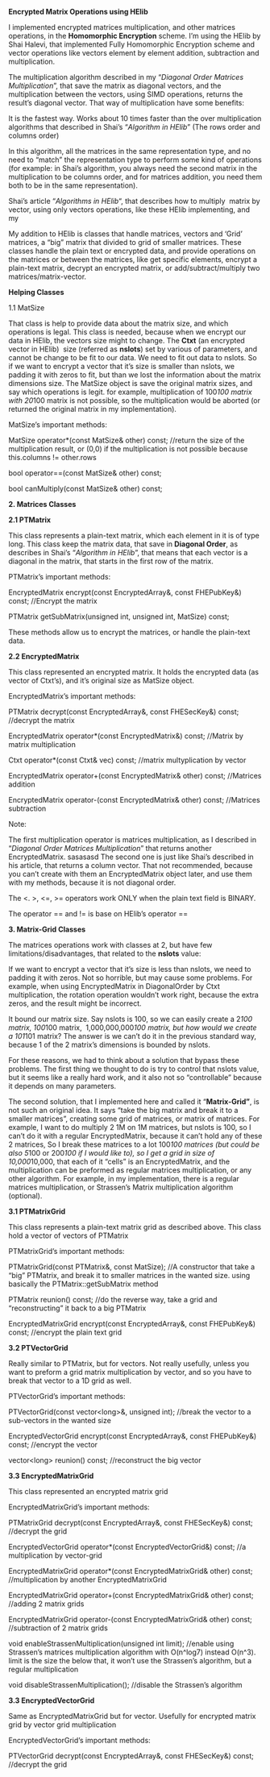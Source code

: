 **Encrypted Matrix Operations using HElib**

I implemented encrypted matrices multiplication, and other matrices operations, in the **Homomorphic Encryption** scheme. I’m using the HElib by Shai Halevi, that implemented Fully Homomorphic Encryption scheme and vector operations like vectors element by element addition, subtraction and multiplication.

The multiplication algorithm described in my “_Diagonal Order Matrices Multiplication_”, that save the matrix as diagonal vectors, and the multiplication between the vectors, using SIMD operations, returns the result’s diagonal vector. That way of multiplication have some benefits:

It is the fastest way. Works about 10 times faster than the over multiplication algorithms that described in Shai’s “_Algorithm in HElib_” (The rows order and columns order)

In this algorithm, all the matrices in the same representation type, and no need to “match” the representation type to perform some kind of operations (for example: in Shai’s algorithm, you always need the second matrix in the multiplication to be columns order, and for matrices addition, you need them both to be in the same representation).

Shai’s article “_Algorithms in HElib_“, that describes how to multiply  matrix by vector, using only vectors operations, like these HElib implementing, and my 

My addition to HElib is classes that handle matrices, vectors and ‘Grid’ matrices, a “big” matrix that divided to grid of smaller matrices. These classes handle the plain text or encrypted data, and provide operations on the matrices or between the matrices, like get specific elements, encrypt a plain-text matrix, decrypt an encrypted matrix, or add/subtract/multiply two matrices/matrix-vector.

**Helping Classes**

1.1 MatSize

That class is help to provide data about the matrix size, and which operations is legal. This class is needed, because when we encrypt our data in HElib, the vectors size might to change. The **Ctxt** (an encrypted vector in HElib)  size (referred as **nslots**) set by various of parameters, and cannot be change to be fit to our data. We need to fit out data to nslots. So if we want to encrypt a vector that it’s size is smaller than nslots, we padding it with zeros to fit, but than we lost the information about the matrix dimensions size. The MatSize object is save the original matrix sizes, and say which operations is legit. for example, multiplication of 100*100 matrix with 20*100 matrix is not possible, so the multiplication would be aborted (or returned the original matrix in my implementation).

MatSize’s important methods:

MatSize operator*(const MatSize& other) const; //return the size of the multiplication result, or (0,0) if the multiplication is not possible because this.columns != other.rows

bool operator==(const MatSize& other) const;

bool canMultiply(const MatSize& other) const;

**2. Matrices Classes**

**2.1 PTMatrix**

This class represents a plain-text matrix, which each element in it is of type long. This class keep the matrix data, that save in **Diagonal Order**, as describes in Shai’s “_Algorithm in HElib_”, that means that each vector is a diagonal in the matrix, that starts in the first row of the matrix.

PTMatrix’s important methods:

EncryptedMatrix encrypt(const EncryptedArray&, const FHEPubKey&) const; //Encrypt the matrix

PTMatrix getSubMatrix(unsigned int, unsigned int, MatSize) const;

These methods allow us to encrypt the matrices, or handle the plain-text data.

**2.2 EncryptedMatrix**

This class represented an encrypted matrix. It holds the encrypted data (as vector of Ctxt’s), and it’s original size as MatSize object.

EncryptedMatrix’s important methods:

PTMatrix decrypt(const EncryptedArray&, const FHESecKey&) const; //decrypt the matrix

EncryptedMatrix operator*(const EncryptedMatrix&) const; //Matrix by matrix multiplication

Ctxt operator*(const Ctxt& vec) const; //matrix multyplication by vector

EncryptedMatrix operator+(const EncryptedMatrix& other) const; //Matrices addition

EncryptedMatrix operator-(const EncryptedMatrix& other) const; //Matrices subtraction

Note:

The first multiplication operator is matrices multiplication, as I described in “_Diagonal Order Matrices Multiplication_” that returns another EncryptedMatrix. sasasasd The second one is just like Shai’s described in his article, that returns a column vector. That not recommended, because you can’t create with them an EncryptedMatrix object later, and use them with my methods, because it is not diagonal order.

The &lt;. &gt;, &lt;=, &gt;= operators work ONLY when the plain text field is BINARY.

The operator == and != is base on HElib’s operator ==

**3. Matrix-Grid Classes**

The matrices operations work with classes at 2, but have few limitations/disadvantages, that related to the **nslots** value:

If we want to encrypt a vector that it’s size is less than nslots, we need to padding it with zeros. Not so horrible, but may cause some problems. For example, when using EncryptedMatrix in DiagonalOrder by Ctxt multiplication, the rotation operation wouldn’t work right, because the extra zeros, and the result might be incorrect.

It bound our matrix size. Say nslots is 100, so we can easily create a 2*100 matrix, 100*100 matrix,  1,000,000,000*100 matrix, but how would we create a 101*101 matrix? The answer is we can’t do it in the previous standard way, because 1 of the 2 matrix’s dimensions is bounded by nslots. 

For these reasons, we had to think about a solution that bypass these problems. The first thing we thought to do is try to control that nslots value, but it seems like a really hard work, and it also not so “controllable” because it depends on many parameters.

The second solution, that I implemented here and called it “**Matrix-Grid”**, is not such an original idea. It says “take the big matrix and break it to a smaller matrices”, creating some grid of matrices, or matrix of matrices. For example, I want to do multiply 2 1M on 1M matrices, but nslots is 100, so I can’t do it with a regular EncryptedMatrix, because it can’t hold any of these 2 matrices, So I break these matrices to a lot 100*100 matrices (but could be also 5*100 or 200*100 if I would like to), so I get a grid in size of 10,000*10,000, that each of it “cells” is an EncryptedMatrix, and the multiplication can be preformed as regular matrices multiplication, or any other algorithm. For example, in my implementation, there is a regular matrices multiplication, or Strassen’s Matrix multiplication algorithm (optional).

**3.1 PTMatrixGrid**

This class represents a plain-text matrix grid as described above. This class hold a vector of vectors of PTMatrix

PTMatrixGrid’s important methods:

PTMatrixGrid(const PTMatrix&, const MatSize); //A constructor that take a “big” PTMatrix, and break it to smaller matrices in the wanted size. using basically the PTMatrix::getSubMatrix method

PTMatrix reunion() const; //do the reverse way, take a grid and “reconstructing” it back to a big PTMatrix

EncryptedMatrixGrid encrypt(const EncryptedArray&, const FHEPubKey&) const; //encrypt the plain text grid

**3.2 PTVectorGrid**

Really similar to PTMatrix, but for vectors. Not really usefully, unless you want to preform a grid matrix multiplication by vector, and so you have to break that vector to a 1D grid as well.

PTVectorGrid’s important methods:

PTVectorGrid(const vector&lt;long&gt;&, unsigned int); //break the vector to a sub-vectors in the wanted size

EncryptedVectorGrid encrypt(const EncryptedArray&, const FHEPubKey&) const; //encrypt the vector

vector&lt;long&gt; reunion() const; //reconstruct the big vector

**3.3 EncryptedMatrixGrid**

This class represented an encrypted matrix grid

EncryptedMatrixGrid’s important methods:

PTMatrixGrid decrypt(const EncryptedArray&, const FHESecKey&) const; //decrypt the grid

EncryptedVectorGrid operator*(const EncryptedVectorGrid&) const; //a multiplication by vector-grid

EncryptedMatrixGrid operator*(const EncryptedMatrixGrid& other) const; //multiplication by another EncryptedMatrixGrid

EncryptedMatrixGrid operator+(const EncryptedMatrixGrid& other) const; //adding 2 matrix grids

EncryptedMatrixGrid operator-(const EncryptedMatrixGrid& other) const; //subtraction of 2 matrix grids

void enableStrassenMultiplication(unsigned int limit); //enable using Strassen’s matrices multiplication algorithm with O(n^log7) instead O(n^3). limit is the size the below that, it won’t use the Strassen’s algorithm, but a regular multiplication

void disableStrassenMultiplication(); //disable the Strassen’s algorithm

**3.3 EncryptedVectorGrid**

Same as EncryptedMatrixGrid but for vector. Usefully for encrypted matrix grid by vector grid multiplication

EncryptedVectorGrid’s important methods:

PTVectorGrid decrypt(const EncryptedArray&, const FHESecKey&) const; //decrypt the grid